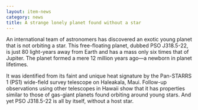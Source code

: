 ```yaml
---
layout: item-news
category: news
title: A strange lonely planet found without a star
---
```


An international team of astronomers has discovered an exotic young planet that is not orbiting a star. This free-floating planet, dubbed PSO J318.5-22, is just 80 light-years away from Earth and has a mass only six times that of Jupiter. The planet formed a mere 12 million years ago—a newborn in planet lifetimes.

It was identified from its faint and unique heat signature by the Pan-STARRS 1 (PS1) wide-field survey telescope on Haleakala, Maui. Follow-up observations using other telescopes in Hawaii show that it has properties similar to those of gas-giant planets found orbiting around young stars. And yet PSO J318.5-22 is all by itself, without a host star.
